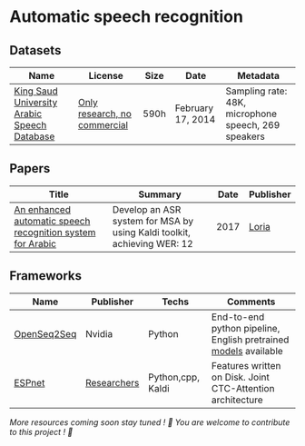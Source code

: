 # Automatic speech recognition

## Datasets 

| Name | License | Size | Date | Metadata | 
| -- | -- | -- | -- | -- | 
| [King Saud University Arabic Speech Database](https://catalog.ldc.upenn.edu/LDC2014S02) | [Only research, no commercial](https://catalog.ldc.upenn.edu/license/King%20Saud%20University%20Arabic%20Speech%20Database.pdf)|590h | February 17, 2014 | Sampling rate: 48K, microphone speech, 269 speakers | 

## Papers 

| Title | Summary | Date | Publisher | 
| -- | -- | -- | -- |
| [An enhanced automatic speech recognition system for Arabic](https://www.aclweb.org/anthology/W17-1319/) | Develop an ASR system for MSA by using Kaldi toolkit, achieving WER: 12 | 2017 |[Loria](https://www.loria.fr/en/) |

## Frameworks 

| Name | Publisher | Techs | Comments | 
| -- | -- | -- | -- |
| [OpenSeq2Seq](https://github.com/NVIDIA/OpenSeq2Seq) | Nvidia | Python | End-to-end python pipeline, English pretrained [models](https://nvidia.github.io/OpenSeq2Seq/html/speech-recognition.html) available |
| [ESPnet](https://github.com/espnet/espnet) | [Researchers](https://arxiv.org/pdf/1804.00015.pdf) | Python,cpp, Kaldi | Features written on Disk. Joint CTC-Attention architecture | 

*More resources coming soon stay tuned ! 🤩 You are welcome to contribute to this project ! 🙏*

